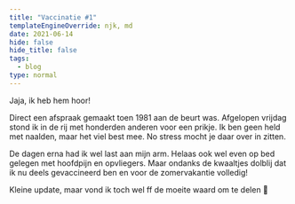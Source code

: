 ```yaml
---
title: "Vaccinatie #1"
templateEngineOverride: njk, md
date: 2021-06-14
hide: false
hide_title: false
tags:
  - blog
type: normal
---
```

Jaja, ik heb hem hoor!

Direct een afspraak gemaakt toen 1981 aan de beurt was. Afgelopen vrijdag stond ik in de rij met honderden anderen voor een prikje. Ik ben geen held met naalden, maar het viel best mee. No stress mocht je daar over in zitten.

De dagen erna had ik wel last aan mijn arm. Helaas ook wel even op bed gelegen met hoofdpijn en opvliegers. Maar ondanks de kwaaltjes dolblij dat ik nu deels gevaccineerd ben en voor de zomervakantie volledig!

Kleine update, maar vond ik toch wel ff de moeite waard om te delen 🎉